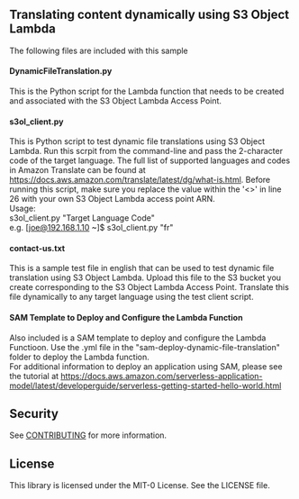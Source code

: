## Translating content dynamically using S3 Object Lambda

The following files are included with this sample

#### DynamicFileTranslation.py
This is the Python script for the Lambda function that needs to be created and associated with the S3 Object Lambda Access Point.

#### s3ol_client.py
This is Python script to test dynamic file translations using S3 Object Lambda. Run this scrpit from the command-line and pass the 2-character code of the target language. The full list of supported languages and codes in Amazon Translate can be found at https://docs.aws.amazon.com/translate/latest/dg/what-is.html. Before running this script, make sure you replace the value within the '<>' in line 26 with your own S3 Object Lambda access point ARN.  
Usage:   
  s3ol_client.py "Target Language Code"    
  e.g. [joe@192.168.1.10 ~]$ s3ol_client.py "fr"  
  
#### contact-us.txt  
This is a sample test file in english that can be used to test dynamic file translation using S3 Object Lambda. Upload this file to the S3 bucket you create corresponding to the S3 Object Lambda Access Point. Translate this file dynamically to any target language using the test client script.
 
#### SAM Template to Deploy and Configure the Lambda Function
 Also included is a SAM template to deploy and configure the Lambda Functioon. Use the .yml file in the "sam-deploy-dynamic-file-translation" folder to deploy the Lambda function.  
For additional information to deploy an application using SAM, please see the tutorial at https://docs.aws.amazon.com/serverless-application-model/latest/developerguide/serverless-getting-started-hello-world.html
 
  
  

  ## Security

See [CONTRIBUTING](CONTRIBUTING.md#security-issue-notifications) for more information.

## License

This library is licensed under the MIT-0 License. See the LICENSE file.

